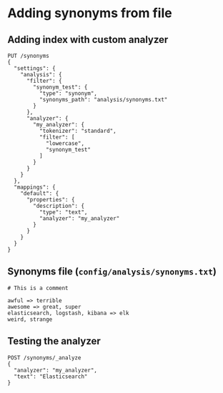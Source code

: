# Adding synonyms from file

## Adding index with custom analyzer

```
PUT /synonyms
{
  "settings": {
    "analysis": {
      "filter": {
        "synonym_test": {
          "type": "synonym",
          "synonyms_path": "analysis/synonyms.txt"
        }
      },
      "analyzer": {
        "my_analyzer": {
          "tokenizer": "standard",
          "filter": [
            "lowercase",
            "synonym_test"
          ]
        }
      }
    }
  },
  "mappings": {
    "default": {
      "properties": {
        "description": {
          "type": "text",
          "analyzer": "my_analyzer"
        }
      }
    }
  }
}
```

## Synonyms file (`config/analysis/synonyms.txt`)

```
# This is a comment

awful => terrible
awesome => great, super
elasticsearch, logstash, kibana => elk
weird, strange
```

## Testing the analyzer

```
POST /synonyms/_analyze
{
  "analyzer": "my_analyzer",
  "text": "Elasticsearch"
}
```